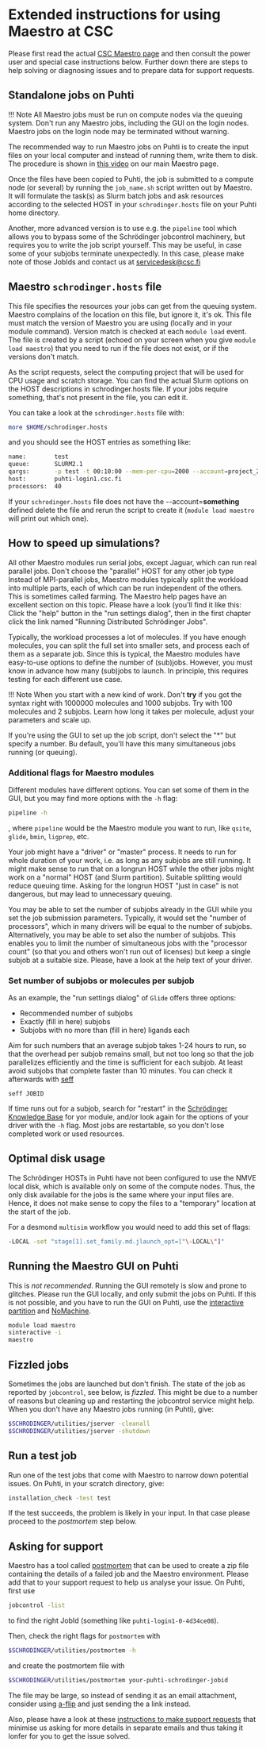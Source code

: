 # Extended instructions for using Maestro at CSC

Please first read the actual [CSC Maestro page](../../apps/maestro.md)
and then consult the power user and special case instructions below.
Further down there are steps to help solving or diagnosing issues
and to prepare data for support requests.

## Standalone jobs on Puhti

!!! Note
    All Maestro jobs must be run on compute nodes via the queuing system.
    Don't run any Maestro jobs, including the GUI on the login nodes.
    Maestro jobs on the login node may be terminated without warning.

The recommended way to run Maestro jobs on Puhti is to create
the input files on your local computer
and instead of running them, write them to disk. The procedure is
shown in [this video](/apps/maestro/) on our main Maestro page.

Once the files have been copied to Puhti, the job is submitted to
a compute node (or several) by running the `job_name.sh` script
written out by Maestro. It will formulate the task(s) as Slurm
batch jobs and ask resources according to the selected HOST in
your `schrodinger.hosts` file on your Puhti home directory.

Another, more advanced version is to use e.g. the `pipeline` tool
which allows you to bypass some of the Schrödinger jobcontrol
machinery, but requires you to write the job script yourself.
This may be useful, in case some of your subjobs terminate
unexpectedly. In this case, please make note of those JobIds
and contact us at servicedesk@csc.fi

## Maestro `schrodinger.hosts` file

This file specifies the resources your jobs can get from the queuing system.
Maestro complains of the location on this file, but ignore it, it's ok.
This file must match the version of Maestro you are using (locally and in
your module command). Version match is checked at each `module load` event.
The file is created by a script (echoed on your screen when
you give `module load maestro`) that you need to run if the file does not
exist, or if the versions don't match.

As the script requests, select the computing project that will be used
for CPU usage and scratch storage. You can find the actual Slurm options
on the HOST descriptions in schrodinger.hosts file. If your jobs require
something, that's not present in the file, you can edit it.

You can take a look at the `schrodinger.hosts` file with:

```bash
more $HOME/schrodinger.hosts
```
and you should see the HOST entries as something like:
```bash
name:        test
queue:       SLURM2.1
qargs:       -p test -t 00:10:00 --mem-per-cpu=2000 --account=project_2042424
host:        puhti-login1.csc.fi
processors:  40
```

If your `schrodinger.hosts` file does not have the --account=**something** defined
delete the file and rerun the script to create it (`module load maestro` will
print out which one).

## How to speed up simulations?

All other Maestro modules run serial jobs, except Jaguar, which can run
real parallel jobs. Don't choose the "parallel" HOST for any other job type
Instead of MPI-parallel jobs, Maestro modules typically
split the workload into multiple parts, each of which can be run independent
of the others. This is sometimes called farming. The Maestro help pages have an
excellent section on this topic. Please have a look (you'll find it like this:
Click the "help" button in the "run settings dialog", then in the first chapter
click the link named "Running Distributed Schrödinger Jobs".

Typically, the workload processes a lot of molecules. If you have enough
molecules, you can split the full set into smaller sets, and process each
of them as a separate job. Since this is typical, the Maestro modules have
easy-to-use options to define the number of (sub)jobs. However, you must know
in advance how many (sub)jobs to launch. In principle, this requires testing
for each different use case.

!!! Note
    When you start with a new kind of work. Don't **try** if you got the
    syntax right with 1000000 molecules and 1000 subjobs. Try with 100
    molecules and 2 subjobs. Learn how long it takes per molecule, adjust
    your parameters and scale up.

If you're using the GUI to set up the job script, don't select the "*"
but specify a number. Bu default, you'll have this many simultaneous
jobs running (or queuing).

### Additional flags for Maestro modules

Different modules have different options. You can set some of them in
the GUI, but you may find more options with the `-h` flag:

```bash
pipeline -h
```

, where `pipeline` would be the Maestro module you want to run, like
`qsite`, `glide`, `bmin`, `ligprep`, etc.    

Your job might have a "driver" or "master" process. It needs to run
for whole duration of your work, i.e. as long as any subjobs are still
running. It might make sense to run that on a longrun HOST while the other
jobs might work on a "normal" HOST (and Slurm partition). Suitable
splitting would reduce queuing time. Asking for the longrun HOST "just
in case" is not dangerous, but may lead to unnecessary queuing.

You may be able to set the number of subjobs already in the GUI while
you set the job submission parameters. Typically, it would set the
"number of processors", which in many drivers will be equal to the
number of subjobs. Alternatively, you may be able to set also the
number of subjobs. This enables you to limit the number of simultaneous
jobs with the "processor count" (so that you and others won't run
out of licenses) but keep a single subjob at a suitable size.
Please, have a look at the help text of your driver.

### Set number of subjobs or molecules per subjob

As an example, the "run settings dialog" of `Glide` offers three options:
* Recommended number of subjobs
* Exactly (fill in here) subjobs
* Subjobs with no more than (fill in here) ligands each

Aim for such numbers that an average subjob takes 1-24 hours to run, so
that the overhead per subjob remains small, but not too long so that the
job parallelizes efficiently and the time is sufficient for each subjob.
At least avoid subjobs that complete
faster than 10 minutes. You can check it afterwards with [seff](../faq/how-much-memory-my-job-needs.md)

`seff JOBID` 

If time runs out for a subjob, search for "restart" in the 
[Schrödinger Knowledge Base](https://www.schrodinger.com/support)
for yor module, and/or look again for the options of your driver with
the `-h` flag. Most jobs are restartable, so you don't lose
completed work or used resources.

## Optimal disk usage

The Schrödinger HOSTs in Puhti have not been configured to use
the NMVE local disk, which is available only on some of the
compute nodes. Thus, the only disk available for the jobs is the
same where your input files are. Hence, it does not make sense
to copy the files to a "temporary" location at the start of the
job.

For a desmond `multisim` workflow you would need to add this set of flags:

```bash
-LOCAL -set "stage[1].set_family.md.jlaunch_opt=["\-LOCAL\"]"
```

## Running the Maestro GUI on Puhti

This is *not recommended*. Running the GUI remotely is slow and prone
to glitches. Please run the GUI locally, and only submit the jobs
on Puhti. If this is not possible, and you have to run the GUI on
Puhti, use the [interactive partition](../../computing/running/interactive-usage.md)
and [NoMachine](../../apps/nomachine.md).

```bash
module load maestro
sinteractive -i
maestro
```

## Fizzled jobs

Sometimes the jobs are launched but don't finish. The state of the job as
reported by `jobcontrol`, see below, is _fizzled_. This might be due to a
number of reasons but cleaning up and restarting the jobcontrol service
might help. When you don't have any Maestro jobs running (in Puhti), give:

```bash
$SCHRODINGER/utilities/jserver -cleanall
$SCHRODINGER/utilities/jserver -shutdown
```

## Run a test job

Run one of the test jobs that come with Maestro to narrow down
potential issues. On Puhti, in your scratch directory, give:

```bash
installation_check -test test
```

If the test succeeds, the problem is likely in your input. In that case please proceed to the
_postmortem_ step below.

## Asking for support

Maestro has a tool called [postmortem](https://www.schrodinger.com/kb/1692) that can be used to create a
zip file containing the details of a failed job and the Maestro
environment. Please add that to your support request to help us analyse
your issue. On Puhti, first use 

```bash
jobcontrol -list 
```

to find the right JobId (something like `puhti-login1-0-4d34ce08`).

Then, check the right flags for `postmortem` with

```bash
$SCHRODINGER/utilities/postmortem -h
```

and create the postmortem file with

```bash
$SCHRODINGER/utilities/postmortem your-puhti-schrodinger-jobid
```

The file may be large, so instead of sending it as an email attachment, consider
using [a-flip](/data/Allas/using_allas/a_commands/#a-list) and just sending the a link instead.

Also, please have a look at these [instructions to make
support requests](../support-howto.md) that minimise us asking 
for more details in separate emails and thus taking it lonfer for you 
to get the issue solved.

